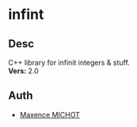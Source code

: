 # infint

## Desc

C++ library for infinit integers & stuff. \
__Vers:__ 2.0

## Auth

* [Maxence MICHOT](https://github.com/VokunGahrotLaas)
